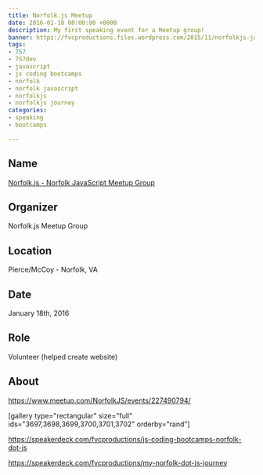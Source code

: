 ```yaml
---
title: Norfolk.js Meetup
date: 2016-01-18 00:00:00 +0000
description: My first speaking event for a Meetup group!
banner: https://fvcproductions.files.wordpress.com/2015/11/norfolkjs-jan-2016-0041.jpg
tags:
- 757
- 757dev
- javascript
- js coding bootcamps
- norfolk
- norfolk javascript
- norfolkjs
- norfolkjs journey
categories:
- speaking
- bootcamps

---
```

## Name

<a title="Norfolk.js" href="https://norfolkjs.org" target="_blank" rel="noopener">Norfolk.js - Norfolk JavaScript Meetup Group</a>

## Organizer

Norfolk.js Meetup Group

## Location

Pierce/McCoy - Norfolk, VA

## Date

January 18th, 2016

## Role

Volunteer (helped create website)

## About

https://www.meetup.com/NorfolkJS/events/227490794/

[gallery type="rectangular" size="full" ids="3697,3698,3699,3700,3701,3702" orderby="rand"]

https://speakerdeck.com/fvcproductions/js-coding-bootcamps-norfolk-dot-js

https://speakerdeck.com/fvcproductions/my-norfolk-dot-js-journey
